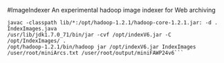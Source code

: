 #ImageIndexer
An experimental hadoop image indexer for Web archiving 

```javac -classpath lib/*:/opt/hadoop-1.2.1/hadoop-core-1.2.1.jar: -d .  ImageParse.java ImageSearchResult.java 
javac -classpath lib/*:/opt/hadoop-1.2.1/hadoop-core-1.2.1.jar: -d . IndexImages.java 
/usr/lib/jdk1.7.0_71/bin/jar -cvf /opt/indexV6.jar -C /opt/IndexImages/ . 
/opt/hadoop-1.2.1/bin/hadoop jar /opt/indexV6.jar IndexImages /user/root/miniArcs.txt /user/root/output/miniFAWP24v6``` 
